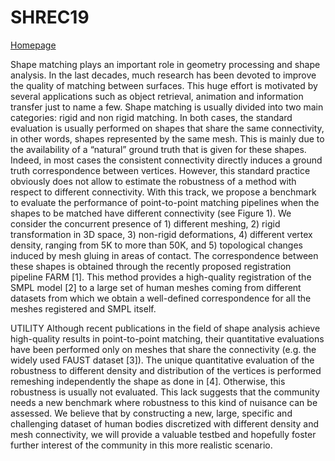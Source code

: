 # SHREC19
[Homepage](https://dagshub.com/SahilDanayak/SHREC19)


Shape matching plays an important role in geometry processing and shape analysis. In the last decades, much research has been devoted to improve the quality of matching between surfaces. This huge effort is motivated by several applications such as object retrieval, animation and information transfer just to name a few. Shape matching is usually divided into two main categories: rigid and non rigid matching. In both cases, the standard evaluation is usually performed on shapes that share the same connectivity, in other words, shapes represented by the same mesh. This is mainly due to the availability of a “natural” ground truth that is given for these shapes. Indeed, in most cases the consistent connectivity directly induces a ground truth correspondence between vertices. However, this standard practice obviously does not allow to estimate the robustness of a method with respect to different connectivity. With this track, we propose a benchmark to evaluate the performance of point-to-point matching pipelines when the shapes to be matched have different connectivity (see Figure 1). We consider the concurrent presence of 1) different meshing, 2) rigid transformation in 3D space, 3) non-rigid deformations, 4) different vertex density, ranging from 5K to more than 50K, and 5) topological changes induced by mesh gluing in areas of contact. The correspondence between these shapes is obtained through the recently proposed registration pipeline FARM [1]. This method provides a high-quality registration of the SMPL model [2] to a large set of human meshes coming from different datasets from which we obtain a well-defined correspondence for all the meshes registered and SMPL itself.

UTILITY
Although recent publications in the field of shape analysis achieve high-quality results in point-to-point matching, their quantitative evaluations have been performed only on meshes that share the connectivity (e.g. the widely used FAUST dataset [3]). The unique quantitative evaluation of the robustness to different density and distribution of the vertices is performed remeshing independently the shape as done in [4]. Otherwise, this robustness is usually not evaluated. This lack suggests that the community needs a new benchmark where robustness to this kind of nuisance can be assessed. We believe that by constructing a new, large, specific and challenging dataset of human bodies discretized with different density and mesh connectivity, we will provide a valuable testbed and hopefully foster further interest of the community in this more realistic scenario.

